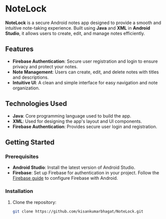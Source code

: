 # NoteLock

**NoteLock** is a secure Android notes app designed to provide a smooth and intuitive note-taking experience. Built using **Java** and **XML** in **Android Studio**, it allows users to create, edit, and manage notes efficiently.

## Features

- **Firebase Authentication**: Secure user registration and login to ensure privacy and protect your notes.
- **Note Management**: Users can create, edit, and delete notes with titles and descriptions.
- **Intuitive UI**: A clean and simple interface for easy navigation and note organization.

## Technologies Used

- **Java**: Core programming language used to build the app.
- **XML**: Used for designing the app's layout and UI components.
- **Firebase Authentication**: Provides secure user login and registration.

## Getting Started

### Prerequisites
- **Android Studio**: Install the latest version of Android Studio.
- **Firebase**: Set up Firebase for authentication in your project. Follow the [Firebase guide](https://firebase.google.com/docs/android/setup) to configure Firebase with Android.

### Installation
1. Clone the repository:
   ```bash
   git clone https://github.com/kisankumarbhagat/NoteLock.git
